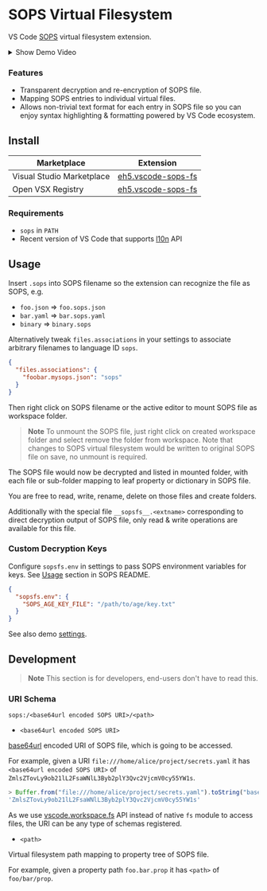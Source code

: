 # SOPS Virtual Filesystem

VS Code [SOPS](https://github.com/mozilla/sops) virtual filesystem extension.

<details>
  <summary>Show Demo Video</summary>

https://user-images.githubusercontent.com/24871166/224997543-886de0d0-f8ff-4d36-a71c-df399d447094.mp4

</details>

### Features

- Transparent decryption and re-encryption of SOPS file.
- Mapping SOPS entries to individual virtual files.
- Allows non-trivial text format for each entry in SOPS file so you can enjoy syntax highlighting & formatting powered by VS Code ecosystem.

## Install

| Marketplace               | Extension                                                                                    |
| ------------------------- | -------------------------------------------------------------------------------------------- |
| Visual Studio Marketplace | [eh5.vscode-sops-fs](https://marketplace.visualstudio.com/items?itemName=eh5.vscode-sops-fs) |
| Open VSX Registry         | [eh5.vscode-sops-fs](https://open-vsx.org/extension/eh5/vscode-sops-fs)                      |

### Requirements

- `sops` in `PATH`
- Recent version of VS Code that supports [l10n](https://code.visualstudio.com/api/references/vscode-api#l10n) API

## Usage

Insert `.sops` into SOPS filename so the extension can recognize the file as SOPS, e.g.

- `foo.json` => `foo.sops.json`
- `bar.yaml` => `bar.sops.yaml`
- `binary` => `binary.sops`

Alternatively tweak `files.associations` in your settings to associate arbitrary filenames to language ID `sops`.

```json
{
  "files.associations": {
    "foobar.mysops.json": "sops"
  }
}
```

Then right click on SOPS filename or the active editor to mount SOPS file as workspace folder.

> **Note**
> To unmount the SOPS file, just right click on created workspace folder and select remove the folder from workspace.
> Note that changes to SOPS virtual filesystem would be written to original SOPS file on save, no unmount is required.

The SOPS file would now be decrypted and listed in mounted folder, with each file or sub-folder mapping to leaf property or dictionary in SOPS file.

You are free to read, write, rename, delete on those files and create folders.

Additionally with the special file `__sopsfs__.<extname>` corresponding to direct decryption output of SOPS file, only read & write operations are available for this file.

### Custom Decryption Keys

Configure `sopsfs.env` in settings to pass SOPS environment variables for keys. See [Usage](https://github.com/mozilla/sops#id6) section in SOPS README.

```json
{
  "sopsfs.env": {
    "SOPS_AGE_KEY_FILE": "/path/to/age/key.txt"
  }
}
```

See also demo [settings](demo/.vscode/settings.json).

## Development

> **Note**
> This section is for developers, end-users don't have to read this.

### URI Schema

`sops:/<base64url encoded SOPS URI>/<path>`

- `<base64url encoded SOPS URI>`

[base64url](https://nodejs.org/api/buffer.html#buffers-and-character-encodings) encoded URI of SOPS file, which is going to be accessed.

For example, given a URI `file:///home/alice/project/secrets.yaml` it has `<base64url encoded SOPS URI>` of `ZmlsZTovLy9ob21lL2FsaWNlL3Byb2plY3Qvc2VjcmV0cy55YW1s`.

```javascript
> Buffer.from("file:///home/alice/project/secrets.yaml").toString("base64url")
'ZmlsZTovLy9ob21lL2FsaWNlL3Byb2plY3Qvc2VjcmV0cy55YW1s'
```

As we use [vscode.workspace.fs](https://code.visualstudio.com/api/references/vscode-api#FileSystem) API instead of native `fs` module to access files, the URI can be any type of schemas registered.

- `<path>`

Virtual filesystem path mapping to property tree of SOPS file.

For example, given a property path `foo.bar.prop` it has `<path>` of `foo/bar/prop`.
